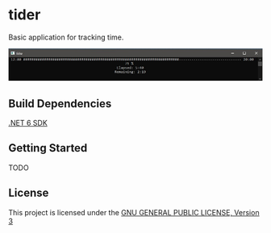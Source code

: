 # tider

Basic application for tracking time.

![](./docs/images/example1.jpg)

## Build Dependencies
[.NET 6 SDK](https://github.com/dotnet/installer)

## Getting Started
TODO

## License

This project is licensed under the [GNU GENERAL PUBLIC LICENSE, Version 3](./LICENSE)


